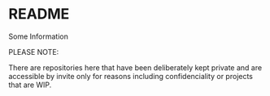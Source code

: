 # README
Some Information


PLEASE NOTE:

There are repositories here that have been deliberately kept private and are accessible by invite only for reasons including confidenciality or projects that are WIP.
